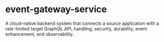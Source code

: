 # event-gateway-service
A cloud-native backend system that connects a source application with a rate-limited target GraphQL API, handling, security, durability, event enhancement, and observability.
